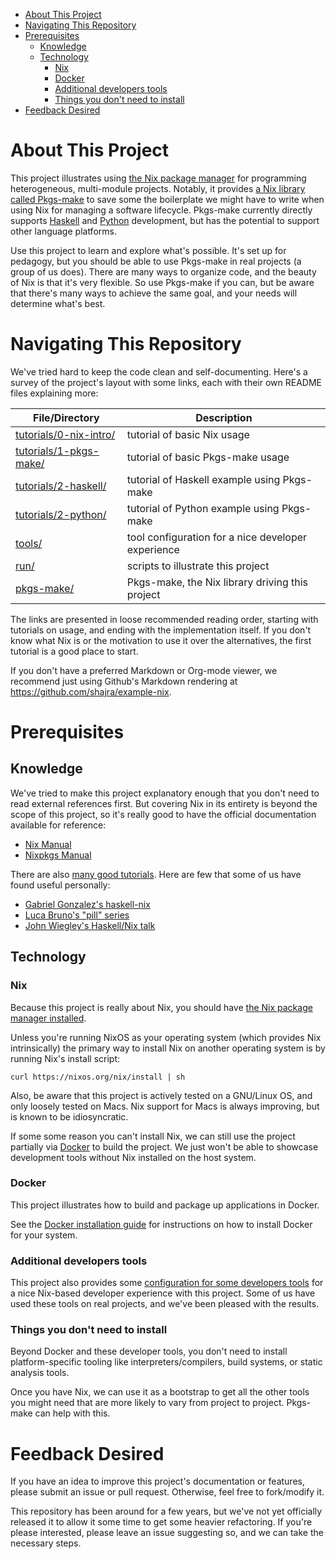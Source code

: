 - [About This Project](#orgdcd9b97)
- [Navigating This Repository](#org4abb898)
- [Prerequisites](#orgb4cf7ef)
  - [Knowledge](#orga41b1a3)
  - [Technology](#org7c53898)
    - [Nix](#org034846c)
    - [Docker](#orge3020cc)
    - [Additional developers tools](#orgd5fccc5)
    - [Things you don't need to install](#orgb011aed)
- [Feedback Desired](#org2e84cef)



<a id="orgdcd9b97"></a>

# About This Project

This project illustrates using [the Nix package manager](https://nixos.org/nix) for programming heterogeneous, multi-module projects. Notably, it provides [a Nix library called Pkgs-make](./pkgs-make/README.md) to save some the boilerplate we might have to write when using Nix for managing a software lifecycle. Pkgs-make currently directly supports [Haskell](https://haskell.org) and [Python](https://www.python.org/) development, but has the potential to support other language platforms.

Use this project to learn and explore what's possible. It's set up for pedagogy, but you should be able to use Pkgs-make in real projects (a group of us does). There are many ways to organize code, and the beauty of Nix is that it's very flexible. So use Pkgs-make if you can, but be aware that there's many ways to achieve the same goal, and your needs will determine what's best.


<a id="org4abb898"></a>

# Navigating This Repository

We've tried hard to keep the code clean and self-documenting. Here's a survey of the project's layout with some links, each with their own README files explaining more:

| File/Directory                                    | Description                                        |
|------------------------------------------------- |-------------------------------------------------- |
| [tutorials/0-nix-intro/](./tutorials/0-nix-intro) | tutorial of basic Nix usage                        |
| [tutorials/1-pkgs-make/](./tutorials/1-pkgs-make) | tutorial of basic Pkgs-make usage                  |
| [tutorials/2-haskell/](./tutorials/2-haskell)     | tutorial of Haskell example using Pkgs-make        |
| [tutorials/2-python/](./tutorials/2-python)       | tutorial of Python example using Pkgs-make         |
| [tools/](./tools)                                 | tool configuration for a nice developer experience |
| [run/](./run)                                     | scripts to illustrate this project                 |
| [pkgs-make/](./pkgs-make)                         | Pkgs-make, the Nix library driving this project    |

The links are presented in loose recommended reading order, starting with tutorials on usage, and ending with the implementation itself. If you don't know what Nix is or the motivation to use it over the alternatives, the first tutorial is a good place to start.

If you don't have a preferred Markdown or Org-mode viewer, we recommend just using Github's Markdown rendering at <https://github.com/shajra/example-nix>.


<a id="orgb4cf7ef"></a>

# Prerequisites


<a id="orga41b1a3"></a>

## Knowledge

We've tried to make this project explanatory enough that you don't need to read external references first. But covering Nix in its entirety is beyond the scope of this project, so it's really good to have the official documentation available for reference:

-   [Nix Manual](https://nixos.org/nix/manual)
-   [Nixpkgs Manual](https://nixos.org/nixpkgs/manual)

There are also [many good tutorials](https://www.google.com/search?q=nix+tutorial). Here are few that some of us have found useful personally:

-   [Gabriel Gonzalez's haskell-nix](https://github.com/Gabriel439/haskell-nix)
-   [Luca Bruno's "pill" series](http://lethalman.blogspot.com/2014/07/nix-pill-1-why-you-should-give-it-try.html)
-   [John Wiegley's Haskell/Nix talk](https://www.youtube.com/watch?v=G9yiJ7d5LeI)


<a id="org7c53898"></a>

## Technology


<a id="org034846c"></a>

### Nix

Because this project is really about Nix, you should have [the Nix package manager installed](https://nixos.org/nix/manual/#chap-installation).

Unless you're running NixOS as your operating system (which provides Nix intrinsically) the primary way to install Nix on another operating system is by running Nix's install script:

```shell
curl https://nixos.org/nix/install | sh
```

Also, be aware that this project is actively tested on a GNU/Linux OS, and only loosely tested on Macs. Nix support for Macs is always improving, but is known to be idiosyncratic.

If some some reason you can't install Nix, we can still use the project partially via [Docker](https://www.docker.com) to build the project. We just won't be able to showcase development tools without Nix installed on the host system.


<a id="orge3020cc"></a>

### Docker

This project illustrates how to build and package up applications in Docker.

See the [Docker installation guide](https://docs.docker.com/install) for instructions on how to install Docker for your system.


<a id="orgd5fccc5"></a>

### Additional developers tools

This project also provides some [configuration for some developers tools](./tools) for a nice Nix-based developer experience with this project. Some of us have used these tools on real projects, and we've been pleased with the results.


<a id="orgb011aed"></a>

### Things you don't need to install

Beyond Docker and these developer tools, you don't need to install platform-specific tooling like interpreters/compilers, build systems, or static analysis tools.

Once you have Nix, we can use it as a bootstrap to get all the other tools you might need that are more likely to vary from project to project. Pkgs-make can help with this.


<a id="org2e84cef"></a>

# Feedback Desired

If you have an idea to improve this project's documentation or features, please submit an issue or pull request. Otherwise, feel free to fork/modify it.

This repository has been around for a few years, but we've not yet officially released it to allow it some time to get some heavier refactoring. If you're please interested, please leave an issue suggesting so, and we can take the necessary steps.
